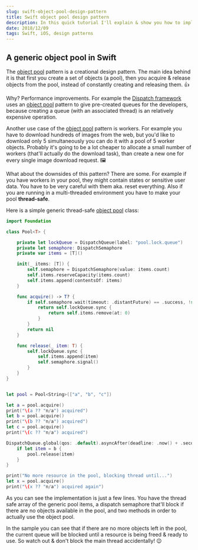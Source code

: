 ```yaml
---
slug: swift-object-pool-design-pattern
title: Swift object pool design pattern
description: In this quick tutorial I'll explain & show you how to implement the object pool design pattern using the Swift programming language.
date: 2018/12/09
tags: Swift, iOS, design patterns
---
```


## A generic object pool in Swift

The [object pool](https://en.wikipedia.org/wiki/Object_pool_pattern) pattern is a creational design pattern. The main idea behind it is that first you create a set of objects (a pool), then you acquire & release objects from the pool, instead of constantly creating and releasing them. 👍

Why? Performance improvements. For example the [Dispatch framework](https://theswiftdev.com/2018/07/10/ultimate-grand-central-dispatch-tutorial-in-swift/) uses an [object pool](http://audreyli.me/2015/07/14/a-design-pattern-story-in-swift-chapter-16-object-pool/) pattern to give pre-created queues for the developers, because creating a queue (with an associated thread) is an relatively expensive operation.

Another use case of the [object pool](https://medium.com/@sawomirkowalski/design-patterns-object-pool-e8269fd45e10) pattern is workers. For example you have to download hundreds of images from the web, but you'd like to download only 5 simultaneously you can do it with a pool of 5 worker objects. Probably it's going to be a lot cheaper to allocate a small number of workers (that'll actually do the download task), than create a new one for every single image download request. 🖼

What about the downsides of this pattern? There are some. For example if you have workers in your pool, they might contain states or sensitive user data. You have to be very careful with them aka. reset everything. Also if you are running in a multi-threaded environment you have to make your pool **thread-safe**.

Here is a simple generic thread-safe [object pool](https://github.com/reswifq/pool) class:

```swift
import Foundation

class Pool<T> {

    private let lockQueue = DispatchQueue(label: "pool.lock.queue")
    private let semaphore: DispatchSemaphore
    private var items = [T]()

    init(_ items: [T]) {
        self.semaphore = DispatchSemaphore(value: items.count)
        self.items.reserveCapacity(items.count)
        self.items.append(contentsOf: items)
    }

    func acquire() -> T? {
        if self.semaphore.wait(timeout: .distantFuture) == .success, !self.items.isEmpty {
            return self.lockQueue.sync {
                return self.items.remove(at: 0)
            }
        }
        return nil
    }

    func release(_ item: T) {
        self.lockQueue.sync {
            self.items.append(item)
            self.semaphore.signal()
        }
    }
}


let pool = Pool<String>(["a", "b", "c"])

let a = pool.acquire()
print("\(a ?? "n/a") acquired")
let b = pool.acquire()
print("\(b ?? "n/a") acquired")
let c = pool.acquire()
print("\(c ?? "n/a") acquired")

DispatchQueue.global(qos: .default).asyncAfter(deadline: .now() + .seconds(2)) {
    if let item = b {
        pool.release(item)
    }
}

print("No more resource in the pool, blocking thread until...")
let x = pool.acquire()
print("\(x ?? "n/a") acquired again")
```

As you can see the implementation is just a few lines. You have the thread safe array of the generic pool items, a dispatch semaphore that'll block if there are no objects available in the pool, and two methods in order to actually use the object pool.

In the sample you can see that if there are no more objects left in the pool, the current queue will be blocked until a resource is being freed & ready to use. So watch out & don't block the main thread accidentally! 😉
